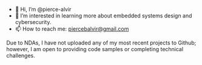 - 👋 Hi, I’m @pierce-alvir
- 👀 I’m interested in learning more about embedded systems design and cybersecurity.
- 📫 How to reach me: piercebalvir@gmail.com

Due to NDAs, I have not uploaded any of my most recent projects to Github; however, I am open to providing code samples or completing technical challenges.

<!---
pierce-alvir/pierce-alvir is a ✨ special ✨ repository because its `README.md` (this file) appears on your GitHub profile.
You can click the Preview link to take a look at your changes.
--->
